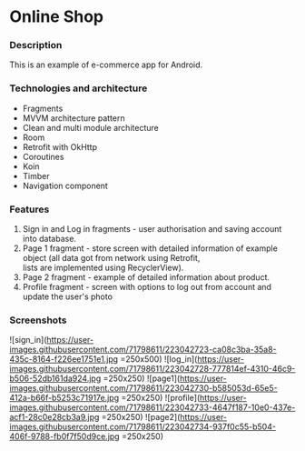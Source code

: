 # Online Shop

### Description

  This is an example of e-commerce app for Android.
  
### Technologies and architecture

  * Fragments
  * MVVM architecture pattern
  * Clean and multi module architecture
  * Room
  * Retrofit with OkHttp
  * Coroutines
  * Koin
  * Timber
  * Navigation component
  
### Features

  1. Sign in and Log in fragments - user authorisation and saving account into database.
  2. Page 1 fragment - store screen with detailed information of example object (all data got from network using Retrofit,  
     lists are implemented using RecyclerView).
  3. Page 2 fragment - example of detailed information about product.
  4. Profile fragment - screen with options to log out from account and update the user's photo

### Screenshots

![sign_in](https://user-images.githubusercontent.com/71798611/223042723-ca08c3ba-35a8-435c-8164-f226ee1751e1.jpg =250x500)
![log_in](https://user-images.githubusercontent.com/71798611/223042728-777814ef-4310-46c9-b506-52db161da924.jpg =250x250)
![page1](https://user-images.githubusercontent.com/71798611/223042730-b585053d-65e5-412a-b66f-b5253c71917e.jpg =250x250)
![profile](https://user-images.githubusercontent.com/71798611/223042733-4647f187-10e0-437e-acf1-28c0e28cb3a9.jpg =250x250) 
![page2](https://user-images.githubusercontent.com/71798611/223042734-937f0c55-b504-406f-9788-fb0f7f50d9ce.jpg =250x250)
